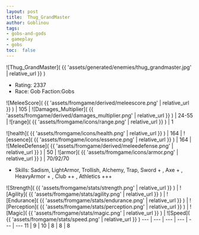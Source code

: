```yaml
---
layout: post
title:  Thug_GrandMaster
author: Goblinou
tags:
- gobs-and-gods
- gameplay
- gobs
toc:  false
---
```


![Thug_GrandMaster]( {{ 'assets/generated/enemies/thug_grandmaster.jpg' | relative_url }} )
- Rating: 2337
- Race: Gob  Faction:Gobs

![MeleeScore]( {{ 'assets/fromgame/derived/meleescore.png' | relative_url }} ) | 105 | ![Damages_Multiplier]( {{ 'assets/fromgame/derived/damages_multiplier.png' | relative_url }} ) | 24-55 | ![range]( {{ 'assets/fromgame/icons/range.png' | relative_url }} ) | 1


![health]( {{ 'assets/fromgame/icons/health.png' | relative_url }} ) | 164 | ![essence]( {{ 'assets/fromgame/icons/essence.png' | relative_url }} ) | 164 | ![MeleeDefense]( {{ 'assets/fromgame/derived/meleedefense.png' | relative_url }} ) | 50 | ![armor]( {{ 'assets/fromgame/icons/armor.png' | relative_url }} ) | 70/92/70

* Skills: Sadism, LightArmor, Trollish, Alchemy, Trap, Sword + , Axe + , HeavyArmor + , Club ++ , Athletics +++ 

![Strength]( {{ 'assets/fromgame/stats/strength.png' | relative_url }} ) | ![Agility]( {{ 'assets/fromgame/stats/agility.png' | relative_url }} ) | ![Endurance]( {{ 'assets/fromgame/stats/endurance.png' | relative_url }} ) | ![Perception]( {{ 'assets/fromgame/stats/perception.png' | relative_url }} ) | ![Magic]( {{ 'assets/fromgame/stats/magic.png' | relative_url }} ) | ![Speed]( {{ 'assets/fromgame/stats/speed.png' | relative_url }} )
--- | --- | --- | --- | --- | ---
11 | 9 | 10 | 8 | 8 | 8
